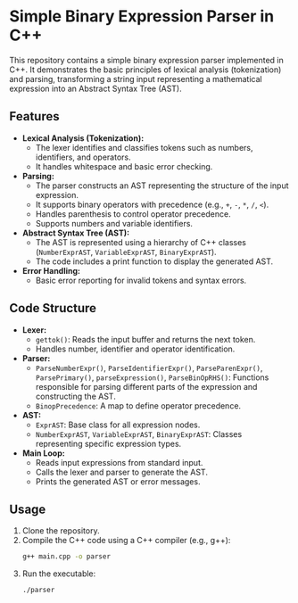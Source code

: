 # Simple Binary Expression Parser in C++

This repository contains a simple binary expression parser implemented in C++. It demonstrates the basic principles of lexical analysis (tokenization) and parsing, transforming a string input representing a mathematical expression into an Abstract Syntax Tree (AST).

## Features

* **Lexical Analysis (Tokenization):**
    * The lexer identifies and classifies tokens such as numbers, identifiers, and operators.
    * It handles whitespace and basic error checking.
* **Parsing:**
    * The parser constructs an AST representing the structure of the input expression.
    * It supports binary operators with precedence (e.g., `+`, `-`, `*`, `/`, `<`).
    * Handles parenthesis to control operator precedence.
    * Supports numbers and variable identifiers.
* **Abstract Syntax Tree (AST):**
    * The AST is represented using a hierarchy of C++ classes (`NumberExprAST`, `VariableExprAST`, `BinaryExprAST`).
    * The code includes a print function to display the generated AST.
* **Error Handling:**
    * Basic error reporting for invalid tokens and syntax errors.

## Code Structure

* **Lexer:**
    * `gettok()`: Reads the input buffer and returns the next token.
    * Handles number, identifier and operator identification.
* **Parser:**
    * `ParseNumberExpr()`, `ParseIdentifierExpr()`, `ParseParenExpr()`, `ParsePrimary()`, `parseExpression()`, `ParseBinOpRHS()`: Functions responsible for parsing different parts of the expression and constructing the AST.
    * `BinopPrecedence`: A map to define operator precedence.
* **AST:**
    * `ExprAST`: Base class for all expression nodes.
    * `NumberExprAST`, `VariableExprAST`, `BinaryExprAST`: Classes representing specific expression types.
* **Main Loop:**
    * Reads input expressions from standard input.
    * Calls the lexer and parser to generate the AST.
    * Prints the generated AST or error messages.

## Usage

1.  Clone the repository.
2.  Compile the C++ code using a C++ compiler (e.g., g++):
    ```bash
    g++ main.cpp -o parser
    ```
3.  Run the executable:
    ```bash
    ./parser
    ```
